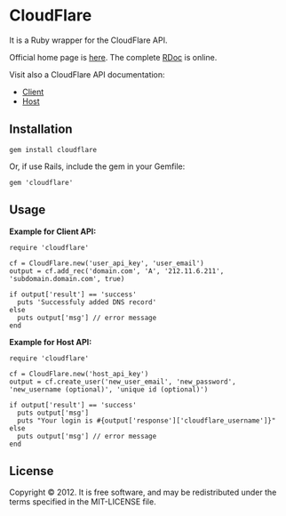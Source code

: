 CloudFlare
==========

It is a Ruby wrapper for the CloudFlare API.

Official home page is [here](http://b4k3r.github.com/cloudflare). The complete [RDoc](http://rdoc.info/github/B4k3r/cloudflare/) is online.

Visit also a CloudFlare API documentation:

-    [Client](http://www.cloudflare.com/wiki/Client_Interface_API)
-    [Host](http://www.cloudflare.com/docs/host-api.html)

Installation
------------

```
gem install cloudflare
```

Or, if use Rails, include the gem in your Gemfile:

```
gem 'cloudflare'
```

Usage
-----

**Example for Client API:**

```
require 'cloudflare'

cf = CloudFlare.new('user_api_key', 'user_email')
output = cf.add_rec('domain.com', 'A', '212.11.6.211', 'subdomain.domain.com', true)

if output['result'] == 'success'
  puts 'Successfuly added DNS record'
else
  puts output['msg'] // error message
end
```

**Example for Host API:**

```
require 'cloudflare'

cf = CloudFlare.new('host_api_key')
output = cf.create_user('new_user_email', 'new_password', 'new_username (optional)', 'unique id (optional)')

if output['result'] == 'success'
  puts output['msg']
  puts "Your login is #{output['response']['cloudflare_username']}"
else
  puts output['msg'] // error message
end
```

License
-------

Copyright &copy; 2012. It is free software, and may be redistributed under the terms specified in the MIT-LICENSE file.






